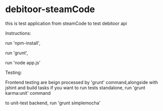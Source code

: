 debitoor-steamCode
==================

this is test application from steamCode to test debitoor api

Instructions:

run 'npm-install',

run 'grunt',

run 'node app.js'

Testing:

Frontend testing are beign processed by 'grunt' command,alongside with jshint and build tasks
if you want to run tests standalone, run 'grunt karma:unit' command

to unit-test backend, run 'grunt simplemocha'
